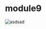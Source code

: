 # module9
![asdsad](https://github.com/Nahin-CDR/Ostad-Flutter-Course/assets/45636041/9f1e8c86-3814-45c8-93c4-460b2b744732)
